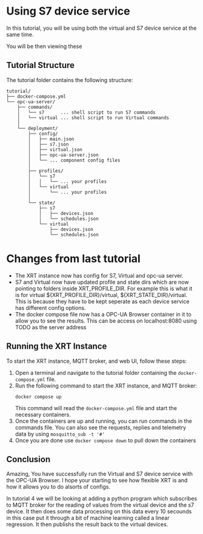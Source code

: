 # Using S7 device service

In this tutorial, you will be using both the virtual and S7 device service at the same time.

You will be then viewing these 

## Tutorial Structure

The tutorial folder contains the following structure:
```
tutorial/
├── docker-compose.yml
└── opc-ua-server/
    ├── commands/
    │   └── s7      ... shell script to run S7 commands
    │   └── virtual ... shell script to run Virtual commands
    │
    └── deployment/
        ├── config/
        │   ├── main.json
        │   ├── s7.json
        │   ├── virtual.json
        │   ├── opc-ua-server.json
        │   └── ... component config files
        │
        ├── profiles/
        │   └── s7
        │   │   └── ... your profiles
        │   └── virtual
        │       └── ... your profiles
        │
        └── state/
            ├── s7
            │   ├── devices.json
            │   └── schedules.json
            └── virtual
                ├── devices.json
                └── schedules.json
``` 
# Changes from last tutorial
-   The XRT instance now has config for S7, Virtual and opc-ua server.
-   S7 and Virtual now have updated profile and state dirs which are now pointing to folders inside XRT_PROFILE_DIR.
    For example this is what it is for virtual ${XRT_PROFILE_DIR}/virtual, ${XRT_STATE_DIR}/virtual.
    This is because they have to be kept seperate as each device service has different config options.
-   The docker compose file now has a OPC-UA Browser container in it to allow you to see the results. This can be access on localhost:8080 using TODO as the server address

## Running the XRT Instance

To start the XRT instance, MQTT broker, and web UI, follow these steps:

1.  Open a terminal and navigate to the tutorial folder containing the `docker-compose.yml` file.
2.  Run the following command to start the XRT instance, and MQTT broker:
	```
	docker compose up
	```
	This command will read the `docker-compose.yml` file and start the necessary containers.
3.  Once the containers are up and running, you can run commands in the commands file.
    You can also see the requests, replies and telemetry data by using `mosquitto_sub -t '#'`
4.  Once you are done use `docker compose down` to pull down the containers

## Conclusion

Amazing, You have successfully run the Virtual and S7 device service with the OPC-UA Browser. I hope your starting to see how flexible XRT is and how it allows you to do alsorts of configs.

In tutorial 4 we will be looking at adding a python program which subscribes to MQTT broker for the reading of values from the virtual device and the s7 device. It then does some data processing on this data every 10 secounds in this case put it through a bit of machine learning called a linear regression. It then publishs the result back to the virtual devices. 